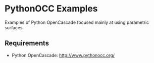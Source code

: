 # PythonOCC Examples #

Examples of Python OpenCascade focused mainly at using parametric surfaces.

## Requirements ##

* Python OpenCascade: http://www.pythonocc.org/